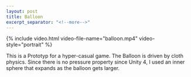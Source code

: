 ```yaml
---
layout: post
title: Balloon
excerpt_separator: "<!--more-->"
---
```


{% include video.html video-file-name="balloon.mp4" video-style="portrait" %}

This is a Prototyp for a hyper-casual game. The Balloon is driven by cloth physics. Since there is no pressure property since Unity 4, I used an inner sphere that expands as the balloon gets larger.